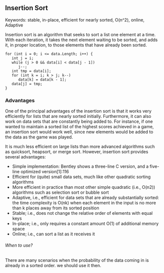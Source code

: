 ## Insertion Sort

Keywords: stable, in-place, efficient for nearly sorted, O(n^2), online, Adaptive

Insertion sort is an algorithm that seeks to sort a list one element at a time. With each iteration, it takes the next element waiting to be sorted, and adds it, in proper location, to those elements that have already been sorted.

```
for (int i = 0; i <= data.Length; i++) {
   int j = i;
   while (j > 0 && data[i] < data[j - 1])
      j--;
   int tmp = data[i];
   for (int k = i; k > j; k--)
      data[k] = data[k - 1];
   data[j] = tmp;
}
```

### Advantages
One of the principal advantages of the insertion sort is that it works very efficiently for lists that are nearly sorted initially. Furthermore, it can also work on data sets that are constantly being added to. For instance, if one wanted to maintain a sorted list of the highest scores achieved in a game, an insertion sort would work well, since new elements would be added to the data as the game was played.

It is much less efficient on large lists than more advanced algorithms such as quicksort, heapsort, or merge sort. However, insertion sort provides several advantages:

* Simple implementation: Bentley shows a three-line C version, and a five-line optimized version[1]:116
* Efficient for (quite) small data sets, much like other quadratic sorting algorithms
* More efficient in practice than most other simple quadratic (i.e., O(n2)) algorithms such as selection sort or bubble sort
* Adaptive, i.e., efficient for data sets that are already substantially sorted: the time complexity is O(nk) when each element in the input is no more than k places away from its sorted position
* Stable; i.e., does not change the relative order of elements with equal keys
* In-place; i.e., only requires a constant amount O(1) of additional memory space
* Online; i.e., can sort a list as it receives it


###### When to use?
There are many scenarios when the probability of the data coming in is already in a sorted order. we should use it then.
